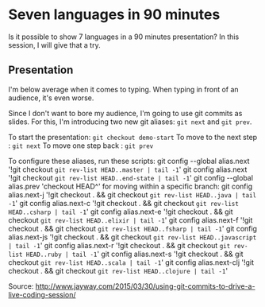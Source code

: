# Seven languages in 90 minutes

Is it possible to show 7 languages in a 90 minutes presentation? In this session, I will give that a try.

## Presentation
I'm below average when it comes to typing. When typing in front of an audience, it's even worse.

Since I don't want to bore my audience, I'm going to use git commits as slides. For this, I'm introducing two new git aliases:
`git next` and `git prev`.

To start the presentation: `git checkout demo-start`
To move to the next step : `git next`
To move one step back    : `git prev`

To configure these aliases, run these scripts:
git config --global alias.next '!git checkout `git rev-list HEAD..master | tail -1`'
git config alias.next '!git checkout `git rev-list HEAD..end-state | tail -1`'
git config --global alias.prev 'checkout HEAD^'
for moving within a specific branch:
git config alias.next-j  '!git checkout . && git checkout `git rev-list HEAD..java | tail -1`'
git config alias.next-c  '!git checkout . && git checkout `git rev-list HEAD..csharp | tail -1`'
git config alias.next-e  '!git checkout . && git checkout `git rev-list HEAD..elixir | tail -1`'
git config alias.next-f  '!git checkout . && git checkout `git rev-list HEAD..fsharp | tail -1`'
git config alias.next-js '!git checkout . && git checkout `git rev-list HEAD..javascript | tail -1`'
git config alias.next-r  '!git checkout . && git checkout `git rev-list HEAD..ruby | tail -1`'
git config alias.next-s  '!git checkout . && git checkout `git rev-list HEAD..scala | tail -1`'
git config alias.next-clj  '!git checkout . && git checkout `git rev-list HEAD..clojure | tail -1`'



Source: http://www.jayway.com/2015/03/30/using-git-commits-to-drive-a-live-coding-session/
